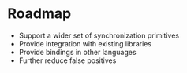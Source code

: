 <!SLIDE smbullets subsection>
# Roadmap
* Support a wider set of synchronization primitives
* Provide integration with existing libraries
* Provide bindings in other languages
* Further reduce false positives
